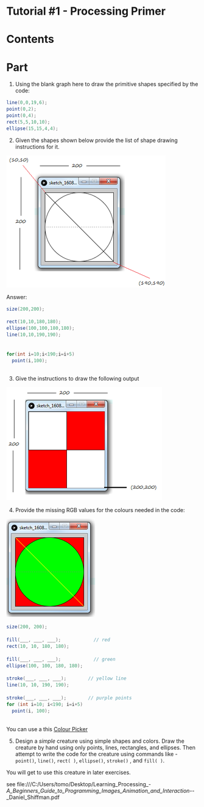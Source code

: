 # Tutorial #1 - Processing Primer


# Contents


# Part 

1. Using the blank graph here to draw the primitive shapes specified by the code:

 ```java
line(0,0,19,6);
point(0,2);
point(0,4);
rect(5,5,10,10);
ellipse(15,15,4,4); 
```

2. Given the shapes shown below provide the list of shape drawing instructions for it.

![alt text](../images/tutorial1_gridshapes.png "")


Answer:

```java
size(200,200);

rect(10,10,180,180);
ellipse(100,100,180,180);
line(10,10,190,190);


for(int i=10;i<190;i=i+5)
  point(i,100);
 
 ```



3. Give the instructions to draw the following output

![alt text](../images/tutorial1_squares.png "")


4. Provide the missing RGB values for the colours needed in the code:

![alt text](../images/tutorial1_gridshapesRGB.png "RGB colours")

```java
size(200, 200);

fill(___, ___, ___);            // red 
rect(10, 10, 180, 180);  

fill(___, ___, ___);            // green
ellipse(100, 100, 180, 180);

stroke(___, ___, ___);        // yellow line
line(10, 10, 190, 190); 

stroke(___, ___, ___);        // purple points
for (int i=10; i<190; i=i+5)
  point(i, 100);
 
```
You can use a this [Colour Picker](http://www.w3schools.com/colors/colors_picker.asp "Colour Picker") 


5. Design a *simple* creature using simple shapes and colors. Draw the creature by hand
using only points, lines, rectangles, and ellipses. Then attempt to write the code for the
creature using commands like - ```point()```, ```line()```, ```rect( )```,
```ellipse()```, ```stroke()``` , and ```fill( )```. 

You will get to use this creature in later exercises.


see file:///C:/Users/tomo/Desktop/Learning_Processing_-_A_Beginners_Guide_to_Programming_Images_Animation_and_Interaction_--_Daniel_Shiffman.pdf
